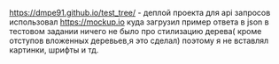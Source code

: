 https://dmpe91.github.io/test_tree/ - деплой проекта
для api запросов использовал https://mockup.io куда загрузил пример ответа в json
в тестовом задании ничего не было про стилизацию дерева( кроме отступов вложенных деревьев,я это сделал) поэтому я не вставлял картинки, шрифты и тд.
